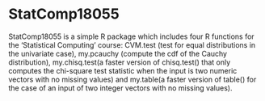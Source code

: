 # StatComp18055
StatComp18055 is a simple R package which includes four R functions for the ‘Statistical Computing’ course: CVM.test (test for equal distributions in the univariate case), my.pcauchy (compute the cdf of the Cauchy distribution), my.chisq.test(a faster version of chisq.test() that only computes the chi-square test statistic when the input is two numeric vectors with no missing values) and my.table(a faster version of table() for the case of an input of two integer vectors with no missing values).
